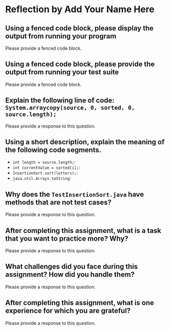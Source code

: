 # Reflection by Add Your Name Here

## Using a fenced code block, please display the output from running your program

Please provide a fenced code block.

## Using a fenced code block, please provide the output from running your test suite

Please provide a fenced code block.

## Explain the following line of code: `System.arraycopy(source, 0, sorted, 0, source.length);`

Please provide a response to this question.

## Using a short description, explain the meaning of the following code segments.

- `int length = source.length;`:
- `int currentValue = sorted[i];`:
- `InsertionSort.sort(letters);`:
- `java.util.Arrays.toString`:

## Why does the `TestInsertionSort.java` have methods that are not test cases?

Please provide a response to this question.

## After completing this assignment, what is a task that you want to practice more? Why?

Please provide a response to this question.

## What challenges did you face during this assignment? How did you handle them?

Please provide a response to this question.

## After completing this assignment, what is one experience for which you are grateful?

Please provide a response to this question.
